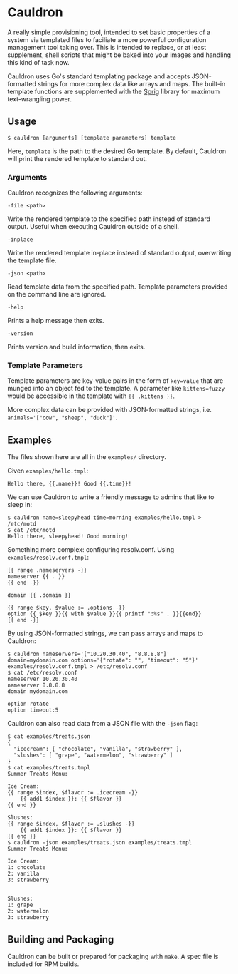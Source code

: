 # Cauldron

A really simple provisioning tool, intended to set basic properties of a system via templated files to faciliate a more powerful configuration management tool taking over. This is intended to replace, or at least supplement, shell scripts that might be baked into your images and handling this kind of task now.

Cauldron uses Go's standard templating package and accepts JSON-formatted strings for more complex data like arrays and maps. The built-in template functions are supplemented with the [Sprig](https://masterminds.github.io/sprig/) library for maximum text-wrangling power.

## Usage

```
$ cauldron [arguments] [template parameters] template
```

Here, `template` is the path to the desired Go template. By default, Cauldron will print the rendered template to standard out.

### Arguments

Cauldron recognizes the following arguments:

`-file <path>`

Write the rendered template to the specified path instead of standard output. Useful when executing Cauldron outside of a shell.

`-inplace`

Write the rendered template in-place instead of standard output, overwriting the template file.

`-json <path>`

Read template data from the specified path. Template parameters provided on the command line are ignored.

`-help`

Prints a help message then exits.

`-version`

 Prints version and build information, then exits.

### Template Parameters

Template parameters are key-value pairs in the form of `key=value` that are munged into an object fed to the template. A parameter like `kittens=fuzzy` would be accessible in the template with `{{ .kittens }}`.

More complex data can be provided with JSON-formatted strings, i.e. `animals='["cow", "sheep", "duck"]'`.

## Examples

The files shown here are all in the `examples/` directory.

Given `examples/hello.tmpl`:
```
Hello there, {{.name}}! Good {{.time}}!
```

We can use Cauldron to write a friendly message to admins that like to sleep in:
```
$ cauldron name=sleepyhead time=morning examples/hello.tmpl > /etc/motd
$ cat /etc/motd
Hello there, sleepyhead! Good morning!
```

Something more complex: configuring resolv.conf. Using `examples/resolv.conf.tmpl`:
```
{{ range .nameservers -}}
nameserver {{ . }}
{{ end -}}

domain {{ .domain }}

{{ range $key, $value := .options -}}
option {{ $key }}{{ with $value }}{{ printf ":%s" . }}{{end}}
{{ end -}}
```

By using JSON-formatted strings, we can pass arrays and maps to Cauldron:
```
$ cauldron nameservers='["10.20.30.40", "8.8.8.8"]' domain=mydomain.com options='{"rotate": "", "timeout": "5"}' examples/resolv.conf.tmpl > /etc/resolv.conf
$ cat /etc/resolv.conf
nameserver 10.20.30.40
nameserver 8.8.8.8
domain mydomain.com

option rotate
option timeout:5
```

Cauldron can also read data from a JSON file with the `-json` flag:

```
$ cat examples/treats.json
{
  "icecream": [ "chocolate", "vanilla", "strawberry" ],
  "slushes": [ "grape", "watermelon", "strawberry" ]
}
$ cat examples/treats.tmpl
Summer Treats Menu:

Ice Cream:
{{ range $index, $flavor := .icecream -}}
    {{ add1 $index }}: {{ $flavor }}
{{ end }}

Slushes:
{{ range $index, $flavor := .slushes -}}
    {{ add1 $index }}: {{ $flavor }}
{{ end }}
$ cauldron -json examples/treats.json examples/treats.tmpl
Summer Treats Menu:

Ice Cream:
1: chocolate
2: vanilla
3: strawberry


Slushes:
1: grape
2: watermelon
3: strawberry
```

## Building and Packaging

Cauldron can be built or prepared for packaging with `make`. A spec file is included for RPM builds.
